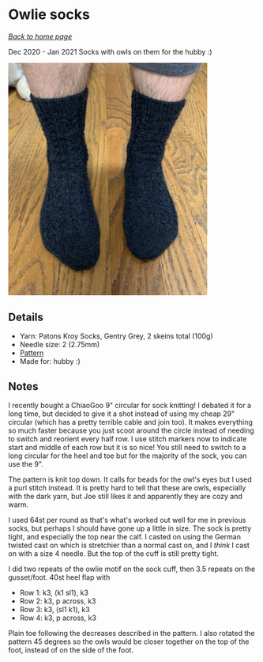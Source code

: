 # Owlie socks

[*Back to home page*](..)

Dec 2020 - Jan 2021
Socks with owls on them for the hubby :) 

<img src="media/owlie_socks.jpg" style="max-width: 80%" />

## Details
- Yarn: Patons Kroy Socks, Gentry Grey, 2 skeins total (100g)
- Needle size: 2 (2.75mm) 
- [Pattern](https://www.ravelry.com/patterns/library/owlie-socks)
- Made for: hubby :) 

## Notes 
I recently bought a ChiaoGoo 9" circular for sock knitting! I debated it for a long time, but decided to give it a shot instead of using my cheap 29" circular (which has a pretty terrible cable and join too). It makes everything so much faster because you just scoot around the circle instead of needing to switch and reorient every half row. I use stitch markers now to indicate start and middle of each row but it is so nice! You still need to switch to a long circular for the heel and toe but for the majority of the sock, you can use the 9". 

The pattern is knit top down. It calls for beads for the owl's eyes but I used a purl stitch instead. It is pretty hard to tell that these are owls, especially with the dark yarn, but Joe still likes it and apparently they are cozy and warm. 

I used 64st per round as that's what's worked out well for me in previous socks, but perhaps I should have gone up a little in size. The sock is pretty tight, and especially the top near the calf. I casted on using the German twisted cast on which is stretchier than a normal cast on, and I *think* I cast on with a size 4 needle. But the top of the cuff is still pretty tight.

I did two repeats of the owlie motif on the sock cuff, then 3.5 repeats on the gusset/foot. 40st heel flap with 
- Row 1: k3, (k1 sl1), k3
- Row 2: k3, p across, k3
- Row 3: k3, (sl1 k1), k3
- Row 4: k3, p across, k3

Plain toe following the decreases described in the pattern. I also rotated the pattern 45 degrees so the owls would be closer together on the top of the foot, instead of on the side of the foot. 
